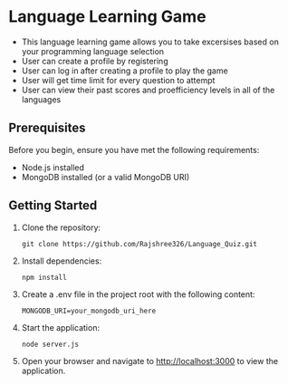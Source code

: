 # Language Learning Game

- This language learning game allows you to take excersises based on your programming language selection
- User can create a profile by registering
- User can log in after creating a profile to play the game
- User will get time limit for every question to attempt
- User can view their past scores and proefficiency levels in all of the languages
  

## Prerequisites

Before you begin, ensure you have met the following requirements:

- Node.js installed
- MongoDB installed (or a valid MongoDB URI)

## Getting Started

1. Clone the repository:

    ```
    git clone https://github.com/Rajshree326/Language_Quiz.git
    ```

2. Install dependencies:

    ```
    npm install
    ```

3. Create a .env file in the project root with the following content:

    ```
    MONGODB_URI=your_mongodb_uri_here
    ```

4. Start the application:

    ```
    node server.js
    ```

5. Open your browser and navigate to [http://localhost:3000](http://localhost:3000) to view the application.



